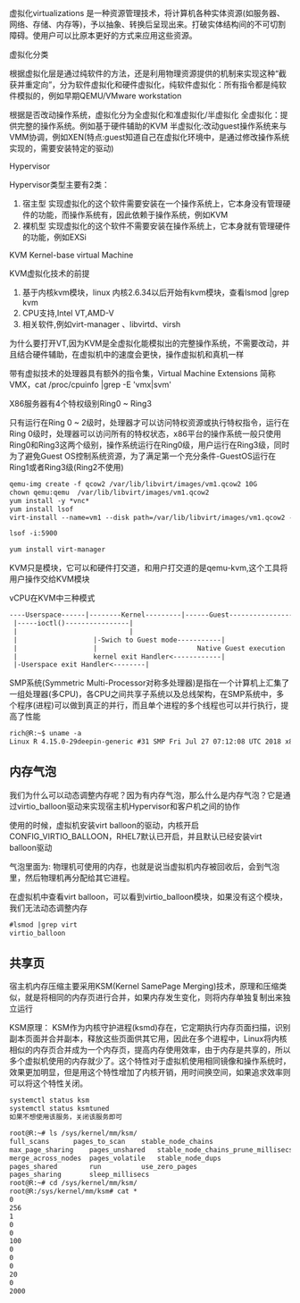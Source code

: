 虚拟化virtualizations 是一种资源管理技术，将计算机各种实体资源(如服务器、网络、存储、内存等)，予以抽象、转换后呈现出来。打破实体结构间的不可切割障碍。使用户可以比原本更好的方式来应用这些资源。

虚拟化分类

根据虚拟化层是通过纯软件的方法，还是利用物理资源提供的机制来实现这种“截获并重定向”，分为软件虚拟化和硬件虚拟化，纯软件虚拟化：所有指令都是纯软件模拟的，例如早期QEMU/VMware workstation

根据是否改动操作系统，虚拟化分为全虚拟化和准虚拟化/半虚拟化
全虚拟化：提供完整的操作系统。例如基于硬件辅助的KVM
半虚拟化:改动guest操作系统来与VMM协调，例如XEN(特点:guest知道自己在虚拟化环境中，是通过修改操作系统实现的，需要安装特定的驱动)

Hypervisor

Hypervisor类型主要有2类：
1. 宿主型 实现虚拟化的这个软件需要安装在一个操作系统上，它本身没有管理硬件的功能，而操作系统有，因此依赖于操作系统，例如KVM
2. 裸机型 实现虚拟化的这个软件不需要安装在操作系统上，它本身就有管理硬件的功能，例如EXSi

KVM Kernel-base virtual Machine

KVM虚拟化技术的前提
1. 基于内核kvm模块，linux 内核2.6.34以后开始有kvm模块，查看lsmod |grep kvm
2. CPU支持,Intel VT,AMD-V
3. 相关软件,例如virt-manager 、libvirtd、virsh

为什么要打开VT,因为KVM是全虚拟化能模拟出的完整操作系统，不需要改动，并且结合硬件辅助，在虚拟机中的速度会更快，操作虚拟机和真机一样

带有虚拟技术的处理器具有额外的指令集，Virtual Machine Extensions 简称VMX，cat /proc/cpuinfo |grep -E 'vmx|svm'

X86服务器有4个特权级别Ring0 ~ Ring3

只有运行在Ring 0 ~ 2级时，处理器才可以访问特权资源或执行特权指令，运行在Ring 0级时，处理器可以访问所有的特权状态，x86平台的操作系统一般只使用Ring0和Ring3这两个级别，操作系统运行在Ring0级，用户运行在Ring3级，同时为了避免Guest OS控制系统资源，为了满足第一个充分条件-GuestOS运行在Ring1或者Ring3级(Ring2不使用)

```txt
qemu-img create -f qcow2 /var/lib/libvirt/images/vm1.qcow2 10G
chown qemu:qemu  /var/lib/libvirt/images/vm1.qcow2
yum install -y *vnc*
yum install lsof
virt-install --name=vm1 --disk path=/var/lib/libvirt/images/vm1.qcow2 --graphics vnc,listen=192.168.5.120 --vcpus=2 --ram=2048 --location=/mount/rhel-server-7.0.iso

lsof -i:5900

yum install virt-manager
```

KVM只是模块，它可以和硬件打交道，和用户打交道的是qemu-kvm,这个工具将用户操作交给KVM模块

vCPU在KVM中三种模式
```txt
----Userspace------|--------Kernel---------|------Guest----------------|
 |-----ioctl()----------------|
 |                            |
 |                   |-Swich to Guest mode-----------|
 |                   |                         Native Guest execution
 |                   kernel exit Handler<------------|
 |-Userspace exit Handler<--------|
```

SMP系统(Symmetric Multi-Processor对称多处理器)是指在一个计算机上汇集了一组处理器(多CPU)，各CPU之间共享子系统以及总线架构，在SMP系统中，多个程序(进程)可以做到真正的并行，而且单个进程的多个线程也可以并行执行，提高了性能
```txt
rich@R:~$ uname -a
Linux R 4.15.0-29deepin-generic #31 SMP Fri Jul 27 07:12:08 UTC 2018 x86_64 GNU/Linux
```

内存气泡
---

我们为什么可以动态调整内存呢？因为有内存气泡，那么什么是内存气泡？它是通过virtio_balloon驱动来实现宿主机Hypervisor和客户机之间的协作

使用的时候，虚拟机安装virt balloon的驱动，内核开启CONFIG_VIRTIO_BALLOON，RHEL7默认已开启，并且默认已经安装virt balloon驱动

气泡里面为: 物理机可使用的内存，也就是说当虚拟机内存被回收后，会到气泡里，然后物理机再分配给其它进程。

在虚拟机中查看virt balloon，可以看到virtio_balloon模块，如果没有这个模块，我们无法动态调整内存
```txt
#lsmod |grep virt
virtio_balloon
```

共享页
---

宿主机内存压缩主要采用KSM(Kernel SamePage Merging)技术，原理和压缩类似，就是将相同的内存页进行合并，如果内存发生变化，则将内存单独复制出来独立运行

KSM原理： KSM作为内核守护进程(ksmd)存在，它定期执行内存页面扫描，识别副本页面并合并副本，释放这些页面供其它用，因此在多个进程中，Linux将内核相似的内存页合并成为一个内存页，提高内存使用效率，由于内存是共享的，所以多个虚拟机使用的内存就少了。这个特性对于虚拟机使用相同镜像和操作系统时，效果更加明显，但是用这个特性增加了内核开销，用时间换空间，如果追求效率则可以将这个特性关闭。


```txt
systemctl status ksm
systemctl status ksmtuned
如果不想使用该服务，关闭该服务即可

root@R:~# ls /sys/kernel/mm/ksm/
full_scans	    pages_to_scan    stable_node_chains
max_page_sharing    pages_unshared   stable_node_chains_prune_millisecs
merge_across_nodes  pages_volatile   stable_node_dups
pages_shared	    run		     use_zero_pages
pages_sharing	    sleep_millisecs
root@R:~# cd /sys/kernel/mm/ksm/
root@R:/sys/kernel/mm/ksm# cat *
0
256
1
0
0
100
0
0
0
20
0
2000

```


